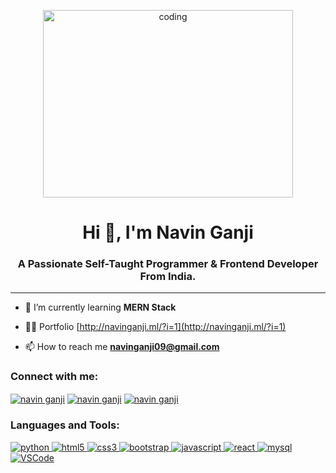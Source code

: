 <p align="center">
  <img align="center" src="https://i.pinimg.com/originals/02/74/20/0274207612d515f49012c87803a9e631.gif" alt="coding" width=400 height=300/>
</p>
<h1 align="center">Hi 👋, I'm Navin Ganji</h1>
<h3 align="center">A Passionate Self-Taught  Programmer & Frontend Developer From India.</h3>

---

- 🌱 I’m currently learning **MERN Stack**

- 👨‍💻 Portfolio [http://navinganji.ml/?i=1](http://navinganji.ml/?i=1)

- 📫 How to reach me **navinganji09@gmail.com**

<h3 align="left">Connect with me:</h3>
<p align="left">
<a href="https://linkedin.com/in/navin-ganji" target="blank"><img align="center" src="https://img.shields.io/badge/LinkedIn-0077B5?style=for-the-badge&logo=linkedin&logoColor=white" alt="navin ganji"  /></a>
<a href="https://twitter.com/ganji_navin" target="blank"><img align="center" src="https://img.shields.io/badge/Twitter-1DA1F2?style=for-the-badge&logo=twitter&logoColor=white" alt="navin ganji"  /></a>
<a href="https://www.hackerrank.com/navinganji09" target="blank"><img align="center" src="https://img.shields.io/badge/HackerRank-2EC866?style=for-the-badge&logo=hackerrank&logoColor=white" alt="navin ganji"  /></a>

</p>

<h3 align="left">Languages and Tools:</h3>
<p align="left">
<a href="https://www.python.org" target="_blank"> <img src="https://img.shields.io/badge/Python-3776AB?style=for-the-badge&logo=python&logoColor=white" alt="python" /> </a><a href="https://www.w3.org/html/" target="_blank"> <img src="https://img.shields.io/badge/HTML5-E34F26?style=for-the-badge&logo=html5&logoColor=white" alt="html5"/> </a><a href="https://www.w3schools.com/css/" target="_blank"> <img src="https://img.shields.io/badge/CSS3-20BEFF?style=for-the-badge&logo=css3&logoColor=white" alt="css3"/> </a> <a href="https://getbootstrap.com" target="_blank"> <img src="https://img.shields.io/badge/Bootstrap-563D7C?style=for-the-badge&logo=bootstrap&logoColor=white" alt="bootstrap" /> </a>  <a href="https://developer.mozilla.org/en-US/docs/Web/JavaScript" target="_blank"> <img src="https://img.shields.io/badge/JavaScript-F7DF1E?style=for-the-badge&logo=javascript&logoColor=black" alt="javascript" /> </a><a href="https://reactjs.org/" target="_blank"> <img src="https://img.shields.io/badge/React-20232A?style=for-the-badge&logo=react&logoColor=61DAFB" alt="react" /> </a> <a href="https://www.mysql.com/" target="_blank"> <img src="https://img.shields.io/badge/MySQL-36465D?style=for-the-badge&logo=mysql&logoColor=white" alt="mysql"/><a href="https://code.visualstudio.com/" target="_blank"> <img src="https://img.shields.io/badge/Visual_Studio_Code-0078D4?style=for-the-badge&logo=visual%20studio%20code&logoColor=white" alt="VSCode"/> </a> </a>
   </p>
